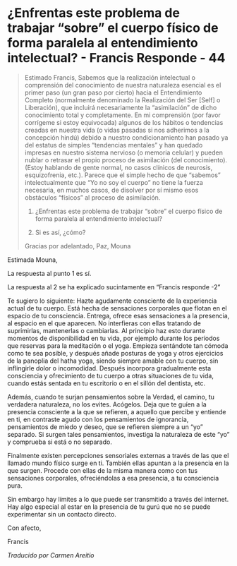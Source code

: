 # ¿Enfrentas este problema de trabajar “sobre” el cuerpo físico de forma paralela al entendimiento intelectual? - Francis Responde - 44

>Estimado Francis, Sabemos que la realización intelectual o comprensión del conocimiento de nuestra naturaleza esencial es el primer paso (un gran paso por cierto) hacia el Entendimiento Completo (normalmente denominado la Realización del Ser [Self] o Liberación), que incluirá necesariamente la “asimilación” de dicho conocimiento total y completamente. En mi comprensión (por favor corrígeme si estoy equivocada) algunos de los hábitos o tendencias creadas en nuestra vida (o vidas pasadas si nos adherimos a la concepción hindú) debido a nuestro condicionamiento han pasado ya del estatus de simples “tendencias mentales” y han quedado impresas en nuestro sistema nervioso (o memoria celular) y pueden nublar o retrasar el propio proceso de asimilación (del conocimiento). (Estoy hablando de gente normal, no casos clínicos de neurosis, esquizofrenia, etc.). Parece que el simple hecho de que “sabemos” intelectualmente que “Yo no soy el cuerpo” no tiene la fuerza necesaria, en muchos casos, de disolver por sí mismo esos obstáculos “físicos” al proceso de asimilación.
>
>1. ¿Enfrentas este problema de trabajar “sobre” el cuerpo físico de forma paralela al entendimiento intelectual?
>
>2. Si es así, ¿cómo?
>
>Gracias por adelantado, Paz, Mouna

Estimada Mouna,

La respuesta al punto 1 es sí.

La respuesta al 2 se ha explicado sucintamente en “Francis responde -2”

Te sugiero lo siguiente: Hazte agudamente consciente de la experiencia actual de tu cuerpo. Está hecha de sensaciones corporales que flotan en el espacio de tu consciencia. Entrega, ofrece esas sensaciones a la presencia, al espacio en el que aparecen. No interfieras con ellas tratando de suprimirlas, mantenerlas o cambiarlas. Al principio haz esto durante momentos de disponibilidad en tu vida, por ejemplo durante los períodos que reservas para la meditación o el yoga. Empieza sentándote tan cómoda como te sea posible, y después añade posturas de yoga y otros ejercicios de la panoplia del hatha yoga, siendo siempre amable con tu cuerpo, sin inflingirle dolor o incomodidad. Después incorpora gradualmente esta consciencia y ofrecimiento de tu cuerpo a otras situaciones de tu vida, cuando estás sentada en tu escritorio o en el sillón del dentista, etc.

Además, cuando te surjan pensamientos sobre la Verdad, el camino, tu verdadera naturaleza, no los evites. Acógelos. Deja que te guíen a la presencia consciente a la que se refieren, a aquello que percibe y entiende en ti, en contraste agudo con los pensamientos de ignorancia, pensamientos de miedo y deseo, que se refieren siempre a un “yo” separado. Si surgen tales pensamientos, investiga la naturaleza de este “yo” y comprueba si está o no separado.

Finalmente existen percepciones sensoriales externas a través de las que el llamado mundo físico surge en ti. También ellas apuntan a la presencia en la que surgen. Procede con ellas de la misma manera como con tus sensaciones corporales, ofreciéndolas a esa presencia, a tu consciencia pura.

Sin embargo hay límites a lo que puede ser transmitido a través del internet. Hay algo especial al estar en la presencia de tu gurú que no se puede experimentar sin un contacto directo.

Con afecto,

Francis

_Traducido por Carmen Areitio_